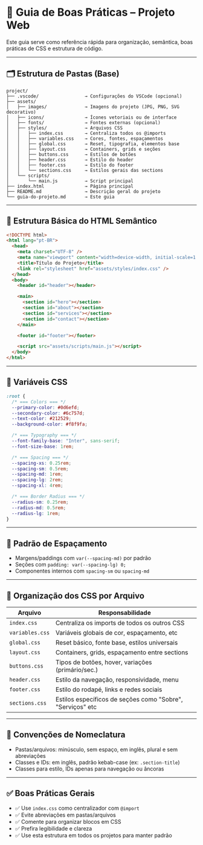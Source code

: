 # 📘 Guia de Boas Práticas – Projeto Web

Este guia serve como referência rápida para organização, semântica, boas práticas de CSS e estrutura de código.

---

## 🗂️ Estrutura de Pastas (Base)

```
project/
├── .vscode/                 → Configurações do VSCode (opcional)
├── assets/
│   ├── images/              → Imagens do projeto (JPG, PNG, SVG decorativo)
│   ├── icons/               → Ícones vetoriais ou de interface
│   ├── fonts/               → Fontes externas (opcional)
│   ├── styles/              → Arquivos CSS
│   │   ├── index.css        → Centraliza todos os @imports
│   │   ├── variables.css    → Cores, fontes, espaçamentos
│   │   ├── global.css       → Reset, tipografia, elementos base
│   │   ├── layout.css       → Containers, grids e seções
│   │   ├── buttons.css      → Estilos de botões
│   │   ├── header.css       → Estilo do header
│   │   ├── footer.css       → Estilo do footer
│   │   └── sections.css     → Estilos gerais das sections
│   └── scripts/
│       └── main.js          → Script principal
├── index.html               → Página principal
├── README.md                → Descrição geral do projeto
└── guia-do-projeto.md       → Este guia
```

---

## 🧱 Estrutura Básica do HTML Semântico

```html
<!DOCTYPE html>
<html lang="pt-BR">
  <head>
    <meta charset="UTF-8" />
    <meta name="viewport" content="width=device-width, initial-scale=1.0" />
    <title>Título do Projeto</title>
    <link rel="stylesheet" href="assets/styles/index.css" />
  </head>
  <body>
    <header id="header"></header>

    <main>
      <section id="hero"></section>
      <section id="about"></section>
      <section id="services"></section>
      <section id="contact"></section>
    </main>

    <footer id="footer"></footer>

    <script src="assets/scripts/main.js"></script>
  </body>
</html>
```

---

## 🎨 Variáveis CSS

```css
:root {
  /* === Colors === */
  --primary-color: #0d6efd;
  --secondary-color: #6c757d;
  --text-color: #212529;
  --background-color: #f8f9fa;

  /* === Typography === */
  --font-family-base: "Inter", sans-serif;
  --font-size-base: 1rem;

  /* === Spacing === */
  --spacing-xs: 0.25rem;
  --spacing-sm: 0.5rem;
  --spacing-md: 1rem;
  --spacing-lg: 2rem;
  --spacing-xl: 4rem;

  /* === Border Radius === */
  --radius-sm: 0.25rem;
  --radius-md: 0.5rem;
  --radius-lg: 1rem;
}
```

---

## 📏 Padrão de Espaçamento

- Margens/paddings com `var(--spacing-md)` por padrão
- Seções com `padding: var(--spacing-lg) 0;`
- Componentes internos com `spacing-sm` ou `spacing-md`

---

## 🧩 Organização dos CSS por Arquivo

| Arquivo         | Responsabilidade                                           |
| --------------- | ---------------------------------------------------------- |
| `index.css`     | Centraliza os imports de todos os outros CSS               |
| `variables.css` | Variáveis globais de cor, espaçamento, etc                 |
| `global.css`    | Reset básico, fonte base, estilos universais               |
| `layout.css`    | Containers, grids, espaçamento entre sections              |
| `buttons.css`   | Tipos de botões, hover, variações (primário/sec.)          |
| `header.css`    | Estilo da navegação, responsividade, menu                  |
| `footer.css`    | Estilo do rodapé, links e redes sociais                    |
| `sections.css`  | Estilos específicos de seções como "Sobre", "Serviços" etc |

---

## 📛 Convenções de Nomeclatura

- Pastas/arquivos: minúsculo, sem espaço, em inglês, plural e sem abreviações
- Classes e IDs: em inglês, padrão kebab-case (ex: `.section-title`)
- Classes para estilo, IDs apenas para navegação ou âncoras

---

## ✅ Boas Práticas Gerais

- ✅ Use `index.css` como centralizador com `@import`
- ✅ Evite abreviações em pastas/arquivos
- ✅ Comente para organizar blocos em CSS
- ✅ Prefira legibilidade e clareza
- ✅ Use esta estrutura em todos os projetos para manter padrão
